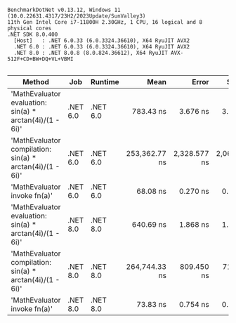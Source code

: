 ```

BenchmarkDotNet v0.13.12, Windows 11 (10.0.22631.4317/23H2/2023Update/SunValley3)
11th Gen Intel Core i7-11800H 2.30GHz, 1 CPU, 16 logical and 8 physical cores
.NET SDK 8.0.400
  [Host]   : .NET 6.0.33 (6.0.3324.36610), X64 RyuJIT AVX2
  .NET 6.0 : .NET 6.0.33 (6.0.3324.36610), X64 RyuJIT AVX2
  .NET 8.0 : .NET 8.0.8 (8.0.824.36612), X64 RyuJIT AVX-512F+CD+BW+DQ+VL+VBMI


```
| Method                                                    | Job      | Runtime  | Mean          | Error        | StdDev       | Gen0   | Allocated |
|---------------------------------------------------------- |--------- |--------- |--------------:|-------------:|-------------:|-------:|----------:|
| &#39;MathEvaluator evaluation: sin(a) * arctan(4i)/(1 - 6i)&#39;  | .NET 6.0 | .NET 6.0 |     783.43 ns |     3.676 ns |     3.439 ns | 0.0439 |     552 B |
| &#39;MathEvaluator compilation: sin(a) * arctan(4i)/(1 - 6i)&#39; | .NET 6.0 | .NET 6.0 | 253,362.77 ns | 2,328.577 ns | 2,064.222 ns | 0.4883 |    8881 B |
| &#39;MathEvaluator invoke fn(a)&#39;                              | .NET 6.0 | .NET 6.0 |      68.08 ns |     0.270 ns |     0.240 ns | 0.0025 |      32 B |
| &#39;MathEvaluator evaluation: sin(a) * arctan(4i)/(1 - 6i)&#39;  | .NET 8.0 | .NET 8.0 |     640.69 ns |     1.868 ns |     1.748 ns | 0.0439 |     552 B |
| &#39;MathEvaluator compilation: sin(a) * arctan(4i)/(1 - 6i)&#39; | .NET 8.0 | .NET 8.0 | 264,744.33 ns |   809.450 ns |   717.556 ns | 0.4883 |    8881 B |
| &#39;MathEvaluator invoke fn(a)&#39;                              | .NET 8.0 | .NET 8.0 |      73.83 ns |     0.754 ns |     0.705 ns | 0.0025 |      32 B |
